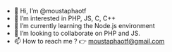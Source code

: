- 👋 Hi, I’m @moustaphaotf
- 👀 I’m interested in PHP, JS, C, C++
- 🌱 I’m currently learning the Node.js environment
- 💞️ I’m looking to collaborate on PHP and JS.
- 📫 How to reach me ? :point_right: moustaphaotf@gmail.com

<!---
moustaphaotf/moustaphaotf is a ✨ special ✨ repository because its `README.md` (this file) appears on your GitHub profile.
You can click the Preview link to take a look at your changes.
--->
